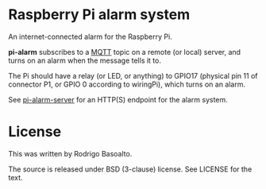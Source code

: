 # Raspberry Pi alarm system

An internet-connected alarm for the Raspberry Pi.

**pi-alarm** subscribes to a [MQTT](http://mqtt.org) topic on a remote (or local) server, and turns on an alarm when the message tells it to.

The Pi should have a relay (or LED, or anything) to GPIO17 (physical pin 11 of connector P1, or GPIO 0 according to wiringPi), which turns on an alarm.

See [pi-alarm-server](https://github.com/rbasoalto/pi-alarm-server) for an HTTP(S) endpoint for the alarm system.

# License

This was written by Rodrigo Basoalto.

The source is released under BSD (3-clause) license. See LICENSE for the text.
